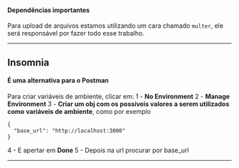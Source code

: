 #### Dependências importantes
Para upload de arquivos estamos utilizando um cara chamado ``multer``, ele será responsável por fazer todo esse trabalho.
___

## Insomnia
#### É uma alternativa para o Postman

Para criar variáveis de ambiente, clicar em:
1 - **No Environment**
2 - **Manage Environment**
3 - **Criar um obj com os possíveis valores a serem utilizados como variáveis de ambiente**, como por exemplo
```
{
  "base_url": "http://localhost:3000"
}
```
4 - E apertar em **Done**
5 - Depois na url procurar por base_url
___
